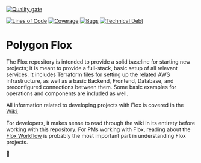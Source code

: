 [![Quality gate](https://sonarcloud.io/api/project_badges/quality_gate?project=polygon-software_full-stack-bootstrap&token=b7aaf65bd78000c4e1006f5706ccf422fe08f2be)](https://sonarcloud.io/summary/new_code?id=polygon-software_full-stack-bootstrap)

[![Lines of Code](https://sonarcloud.io/api/project_badges/measure?project=polygon-software_full-stack-bootstrap&metric=ncloc&token=b7aaf65bd78000c4e1006f5706ccf422fe08f2be)](https://sonarcloud.io/summary/new_code?id=polygon-software_full-stack-bootstrap)
[![Coverage](https://sonarcloud.io/api/project_badges/measure?project=polygon-software_full-stack-bootstrap&metric=coverage&token=b7aaf65bd78000c4e1006f5706ccf422fe08f2be)](https://sonarcloud.io/summary/new_code?id=polygon-software_full-stack-bootstrap)
[![Bugs](https://sonarcloud.io/api/project_badges/measure?project=polygon-software_full-stack-bootstrap&metric=bugs&token=b7aaf65bd78000c4e1006f5706ccf422fe08f2be)](https://sonarcloud.io/summary/new_code?id=polygon-software_full-stack-bootstrap)
[![Technical Debt](https://sonarcloud.io/api/project_badges/measure?project=polygon-software_full-stack-bootstrap&metric=sqale_index&token=b7aaf65bd78000c4e1006f5706ccf422fe08f2be)](https://sonarcloud.io/summary/new_code?id=polygon-software_full-stack-bootstrap)


# Polygon Flox

The Flox repository is intended to provide a solid baseline for starting new projects; it is meant to provide a full-stack, basic setup of all relevant services.
It includes Terraform files for setting up the related AWS infrastructure, as well as a basic Backend, Frontend, Database, and preconfigured connections between them. Some basic examples for operations and components are included as well.

All information related to developing projects with Flox is covered in the [Wiki](https://github.com/polygon-software/flox/wiki).

For developers, it makes sense to read through the wiki in its entirety before working with this repository. For PMs working with Flox, reading about the [Flox Workflow](https://github.com/polygon-software/flox/wiki/1_Flox-Workflow) is probably the most important part in understanding Flox projects.


:tada:


  
